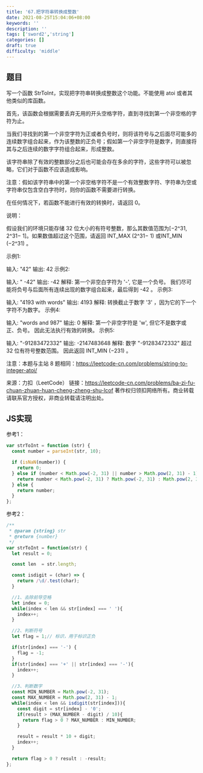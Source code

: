 ```yaml
---
title: '67.把字符串转换成整数'
date: 2021-08-25T15:04:06+08:00
keywords: ''
description: ''
tags: ['sword2','string']
categories: []
draft: true
difficulty: 'middle'
---
```


## 题目

写一个函数 StrToInt，实现把字符串转换成整数这个功能。不能使用 atoi 或者其他类似的库函数。



首先，该函数会根据需要丢弃无用的开头空格字符，直到寻找到第一个非空格的字符为止。

当我们寻找到的第一个非空字符为正或者负号时，则将该符号与之后面尽可能多的连续数字组合起来，作为该整数的正负号；假如第一个非空字符是数字，则直接将其与之后连续的数字字符组合起来，形成整数。

该字符串除了有效的整数部分之后也可能会存在多余的字符，这些字符可以被忽略，它们对于函数不应该造成影响。

注意：假如该字符串中的第一个非空格字符不是一个有效整数字符、字符串为空或字符串仅包含空白字符时，则你的函数不需要进行转换。

在任何情况下，若函数不能进行有效的转换时，请返回 0。

说明：

假设我们的环境只能存储 32 位大小的有符号整数，那么其数值范围为[−2^31, 2^31− 1]。如果数值超过这个范围，请返回 INT_MAX (2^31− 1) 或INT_MIN (−2^31) 。

示例1:

输入: "42"
输出: 42
示例2:

输入: "   -42"
输出: -42
解释: 第一个非空白字符为 '-', 它是一个负号。
    我们尽可能将负号与后面所有连续出现的数字组合起来，最后得到 -42 。
示例3:

输入: "4193 with words"
输出: 4193
解释: 转换截止于数字 '3' ，因为它的下一个字符不为数字。
示例4:

输入: "words and 987"
输出: 0
解释: 第一个非空字符是 'w', 但它不是数字或正、负号。
     因此无法执行有效的转换。
示例5:

输入: "-91283472332"
输出: -2147483648
解释: 数字 "-91283472332" 超过 32 位有符号整数范围。 
    因此返回 INT_MIN (−231) 。


注意：本题与主站 8 题相同：https://leetcode-cn.com/problems/string-to-integer-atoi/



来源：力扣（LeetCode）
链接：https://leetcode-cn.com/problems/ba-zi-fu-chuan-zhuan-huan-cheng-zheng-shu-lcof
著作权归领扣网络所有。商业转载请联系官方授权，非商业转载请注明出处。


## JS实现 

参考1：

```javascript
var strToInt = function (str) {
  const number = parseInt(str, 10);

  if (isNaN(number)) {
    return 0;
  } else if (number < Math.pow(-2, 31) || number > Math.pow(2, 31) - 1) {
    return number < Math.pow(-2, 31) ? Math.pow(-2, 31) : Math.pow(2, 31) - 1;
  } else {
    return number;
  }
};
```


参考2：

```javascript
/**
 * @param {string} str
 * @return {number}
 */
var strToInt = function(str) {
  let result = 0;

  const len  = str.length;

  const isdigit = (char) => {
    return /\d/.test(char);
  }

  //1、去除前导空格
  let index = 0;
  while(index < len && str[index] === ' '){
    index++;
  }

  //2、判断符号
  let flag = 1;// 标识，用于标识正负

  if(str[index] === '-') {
    flag = -1;
  }
  if(str[index] === '+' || str[index] === '-'){
    index++;
  } 

  //3、判断数字
  const MIN_NUMBER = Math.pow(-2, 31);
  const MAX_NUMBER = Math.pow(2, 31) - 1;
  while(index < len && isdigit(str[index])){
    const digit = str[index] - '0';
    if(result > (MAX_NUMBER - digit) / 10){
      return flag > 0 ? MAX_NUMBER : MIN_NUMBER;
    }

    result = result * 10 + digit;
    index++;
  }

  return flag > 0 ? result : -result;
};
```





